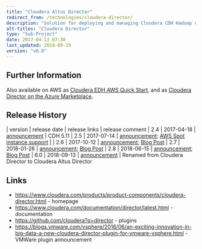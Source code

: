 ```yaml
---
title: "Cloudera Altus Director"
redirect_from: /technologies/cloudera-director/
description: "Solution for deploying and managing Cloudera CDH Hadoop clusters on cloud infrastructure based on automatically provisioned infrastructure with Hadoop provisioned on top via Cloudera Manager.  Includes out of the box support for Amazon Web Services, Microsoft Azure and Google Cloud Platform, with support for vSphere available from VMWare, with a Service Provider Interface (SPI) for adding support for new providers.  Server component must be manually deployed via an RPM.  Supports the ability to scale clusters up and down, clone clusters, run post deployment scripts, and create Kerberized and highly available clusters.  Manageable through a web UI, a REST API (with Python and Java APIs) and a CLI.  Released as Cloudera Director at 1.0 in October 2014 as part of Cloudera Enterprise 5.2, being renamed to Cloudera Altus Director in September 2018 as part of CDH 6.  Free to download and use, with commercial support available as part of a Cloudera Enterprise subscription."
alt-titles: "Cloudera Director"
type: "Sub-Project"
date: 2017-04-13 07:30
last_updated: 2018-09-19
version: "v6.0"
---
```

## Further Information

Also available on AWS as [Cloudera EDH AWS Quick Start](https://aws.amazon.com/quickstart/architecture/cloudera/), and as [Cloudera Director on the Azure Marketplace](https://azuremarketplace.microsoft.com/en-us/marketplace/apps/cloudera.director-on-azure?tab=Overview).

## Release History

| version | release date | release links | release comment
| 2.4 | 2017-04-18 | [announcement](http://blog.cloudera.com/blog/2017/04/whats-new-in-cloudera-director-2-4/) | CDH 5.11
| 2.5 | 2017-07-14 | [announcement](http://blog.cloudera.com/blog/2017/07/whats-new-in-cloudera-director-2-5/); [AWS Spot instance support](http://blog.cloudera.com/blog/2017/08/cloudera-director-and-spot-instances-resilience-and-repair/) | 
| 2.6 | 2017-10-12 | [announcement](http://community.cloudera.com/t5/Community-News-Release/ANNOUNCE-Cloudera-Director-2-6-0-Released/td-p/60880); [Blog Post](http://blog.cloudera.com/blog/2017/10/whats-new-in-cloudera-director-2-6/)
| 2.7 | 2018-01-26 | [announcement](http://community.cloudera.com/t5/Community-News-Release/ANNOUNCE-Cloudera-Director-2-7-0-Released/m-p/64054#M214); [Blog Post](http://blog.cloudera.com/blog/2018/01/whats-new-in-cloudera-director-2-7/)
| 2.8 | 2018-06-15 | [announcement](http://community.cloudera.com/t5/Community-News-Release/ANNOUNCE-Cloudera-Director-2-8-0-Released/td-p/69229); [Blog Post](http://blog.cloudera.com/blog/2018/06/whats-new-in-cloudera-director-2-8/)
| 6.0 | 2018-09-13 | [announcement](http://community.cloudera.com/t5/Community-News-Release/ANNOUNCE-Cloudera-Altus-Director-6-0-0-Released/td-p/79802) | Renamed from Cloudera Director to Cloudera Altus Director

## Links

* <https://www.cloudera.com/products/product-components/cloudera-director.html> - homepage
* <https://www.cloudera.com/documentation/director/latest.html> - documentation
* <https://github.com/cloudera?q=director> - plugins
* <https://blogs.vmware.com/vsphere/2016/06/an-exciting-innovation-in-big-data-a-new-cloudera-director-plugin-for-vmware-vsphere.html> - VMWare plugin announcement